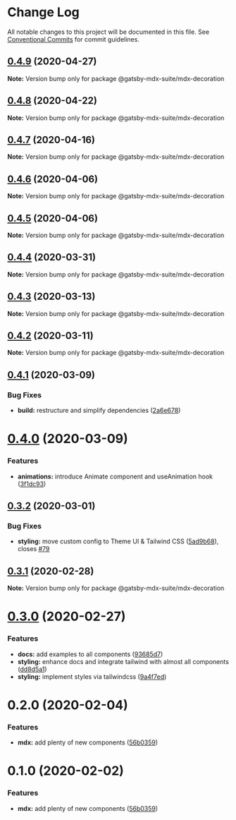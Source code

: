 # Change Log

All notable changes to this project will be documented in this file.
See [Conventional Commits](https://conventionalcommits.org) for commit guidelines.

## [0.4.9](https://github.com/axe312ger/gatsby-suite-mdx/compare/@gatsby-mdx-suite/mdx-decoration@0.4.8...@gatsby-mdx-suite/mdx-decoration@0.4.9) (2020-04-27)

**Note:** Version bump only for package @gatsby-mdx-suite/mdx-decoration





## [0.4.8](https://github.com/axe312ger/gatsby-suite-mdx/compare/@gatsby-mdx-suite/mdx-decoration@0.4.7...@gatsby-mdx-suite/mdx-decoration@0.4.8) (2020-04-22)

**Note:** Version bump only for package @gatsby-mdx-suite/mdx-decoration





## [0.4.7](https://github.com/axe312ger/gatsby-suite-mdx/compare/@gatsby-mdx-suite/mdx-decoration@0.4.6...@gatsby-mdx-suite/mdx-decoration@0.4.7) (2020-04-16)

**Note:** Version bump only for package @gatsby-mdx-suite/mdx-decoration





## [0.4.6](https://github.com/axe312ger/gatsby-suite-mdx/compare/@gatsby-mdx-suite/mdx-decoration@0.4.5...@gatsby-mdx-suite/mdx-decoration@0.4.6) (2020-04-06)

**Note:** Version bump only for package @gatsby-mdx-suite/mdx-decoration





## [0.4.5](https://github.com/axe312ger/gatsby-suite-mdx/compare/@gatsby-mdx-suite/mdx-decoration@0.4.4...@gatsby-mdx-suite/mdx-decoration@0.4.5) (2020-04-06)

**Note:** Version bump only for package @gatsby-mdx-suite/mdx-decoration





## [0.4.4](https://github.com/axe312ger/gatsby-suite-mdx/compare/@gatsby-mdx-suite/mdx-decoration@0.4.3...@gatsby-mdx-suite/mdx-decoration@0.4.4) (2020-03-31)

**Note:** Version bump only for package @gatsby-mdx-suite/mdx-decoration





## [0.4.3](https://github.com/axe312ger/gatsby-suite-mdx/compare/@gatsby-mdx-suite/mdx-decoration@0.4.2...@gatsby-mdx-suite/mdx-decoration@0.4.3) (2020-03-13)

**Note:** Version bump only for package @gatsby-mdx-suite/mdx-decoration





## [0.4.2](https://github.com/axe312ger/gatsby-suite-mdx/compare/@gatsby-mdx-suite/mdx-decoration@0.4.1...@gatsby-mdx-suite/mdx-decoration@0.4.2) (2020-03-11)

**Note:** Version bump only for package @gatsby-mdx-suite/mdx-decoration





## [0.4.1](https://github.com/axe312ger/gatsby-mdx-suite/compare/@gatsby-mdx-suite/mdx-decoration@0.4.0...@gatsby-mdx-suite/mdx-decoration@0.4.1) (2020-03-09)


### Bug Fixes

* **build:** restructure and simplify dependencies ([2a6e678](https://github.com/axe312ger/gatsby-mdx-suite/commit/2a6e6784431358d1bc05f76912455c28ed565db0))





# [0.4.0](https://github.com/axe312ger/gatsby-mdx-suite/compare/@gatsby-mdx-suite/mdx-decoration@0.3.2...@gatsby-mdx-suite/mdx-decoration@0.4.0) (2020-03-09)


### Features

* **animations:** introduce Animate component and useAnimation hook ([3f1dc93](https://github.com/axe312ger/gatsby-mdx-suite/commit/3f1dc93ce4e2f57718c8f94a9f96aadc6b94014b))





## [0.3.2](https://github.com/axe312ger/gatsby-mdx-suite/compare/@gatsby-mdx-suite/mdx-decoration@0.3.1...@gatsby-mdx-suite/mdx-decoration@0.3.2) (2020-03-01)


### Bug Fixes

* **styling:** move custom config to Theme UI & Tailwind CSS ([5ad9b68](https://github.com/axe312ger/gatsby-mdx-suite/commit/5ad9b68fe0e817169c212dd4eb67c847ee8e2049)), closes [#79](https://github.com/axe312ger/gatsby-mdx-suite/issues/79)





## [0.3.1](https://github.com/axe312ger/gatsby-mdx-suite/compare/@gatsby-mdx-suite/mdx-decoration@0.3.0...@gatsby-mdx-suite/mdx-decoration@0.3.1) (2020-02-28)

**Note:** Version bump only for package @gatsby-mdx-suite/mdx-decoration





# [0.3.0](https://github.com/axe312ger/gatsby-mdx-suite/compare/@gatsby-mdx-suite/mdx-decoration@0.2.0...@gatsby-mdx-suite/mdx-decoration@0.3.0) (2020-02-27)


### Features

* **docs:** add examples to all components ([93685d7](https://github.com/axe312ger/gatsby-mdx-suite/commit/93685d78039085ecf68a3d6513716e678441e1f4))
* **styling:** enhance docs and integrate tailwind with almost all components ([dd8d5a1](https://github.com/axe312ger/gatsby-mdx-suite/commit/dd8d5a19bf7c973099388d6d561db56ed76dc027))
* **styling:** implement styles via tailwindcss ([9a4f7ed](https://github.com/axe312ger/gatsby-mdx-suite/commit/9a4f7ed74ba10943696b851203d1b9999b481837))





# 0.2.0 (2020-02-04)


### Features

* **mdx:** add plenty of new components ([56b0359](https://github.com/axe312ger/gatsby-mdx-suite/commit/56b0359f33c6fde7170ca17787ccddf72117e653))





# 0.1.0 (2020-02-02)


### Features

* **mdx:** add plenty of new components ([56b0359](https://github.com/axe312ger/gatsby-mdx-suite/commit/56b0359f33c6fde7170ca17787ccddf72117e653))
